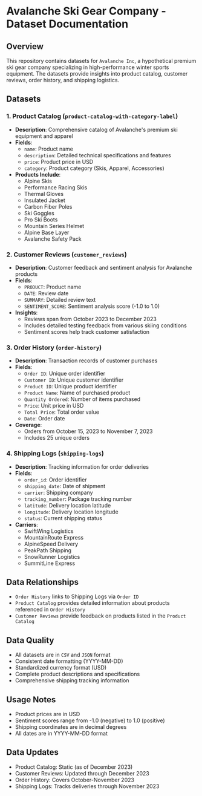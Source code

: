 # Avalanche Ski Gear Company - Dataset Documentation

## Overview
This repository contains datasets for `Avalanche Inc`, a hypothetical premium ski gear company specializing in high-performance winter sports equipment. The datasets provide insights into product catalog, customer reviews, order history, and shipping logistics.

## Datasets

### 1. Product Catalog (`product-catalog-with-category-label`)
- **Description**: Comprehensive catalog of Avalanche's premium ski equipment and apparel
- **Fields**:
  - `name`: Product name
  - `description`: Detailed technical specifications and features
  - `price`: Product price in USD
  - `category`: Product category (Skis, Apparel, Accessories)
- **Products Include**:
  - Alpine Skis
  - Performance Racing Skis
  - Thermal Gloves
  - Insulated Jacket
  - Carbon Fiber Poles
  - Ski Goggles
  - Pro Ski Boots
  - Mountain Series Helmet
  - Alpine Base Layer
  - Avalanche Safety Pack

### 2. Customer Reviews (`customer_reviews`)
- **Description**: Customer feedback and sentiment analysis for Avalanche products
- **Fields**:
  - `PRODUCT`: Product name
  - `DATE`: Review date
  - `SUMMARY`: Detailed review text
  - `SENTIMENT_SCORE`: Sentiment analysis score (-1.0 to 1.0)
- **Insights**:
  - Reviews span from October 2023 to December 2023
  - Includes detailed testing feedback from various skiing conditions
  - Sentiment scores help track customer satisfaction

### 3. Order History (`order-history`)
- **Description**: Transaction records of customer purchases
- **Fields**:
  - `Order ID`: Unique order identifier
  - `Customer ID`: Unique customer identifier
  - `Product ID`: Unique product identifier
  - `Product Name`: Name of purchased product
  - `Quantity Ordered`: Number of items purchased
  - `Price`: Unit price in USD
  - `Total Price`: Total order value
  - `Date`: Order date
- **Coverage**:
  - Orders from October 15, 2023 to November 7, 2023
  - Includes 25 unique orders

### 4. Shipping Logs (`shipping-logs`)
- **Description**: Tracking information for order deliveries
- **Fields**:
  - `order_id`: Order identifier
  - `shipping_date`: Date of shipment
  - `carrier`: Shipping company
  - `tracking_number`: Package tracking number
  - `latitude`: Delivery location latitude
  - `longitude`: Delivery location longitude
  - `status`: Current shipping status
- **Carriers**:
  - SwiftWing Logistics
  - MountainRoute Express
  - AlpineSpeed Delivery
  - PeakPath Shipping
  - SnowRunner Logistics
  - SummitLine Express

## Data Relationships
- `Order History` links to Shipping Logs via `Order ID`
- `Product Catalog` provides detailed information about products referenced in `Order History`
- `Customer Reviews` provide feedback on products listed in the `Product Catalog`

## Data Quality
- All datasets are in `CSV` and `JSON` format
- Consistent date formatting (YYYY-MM-DD)
- Standardized currency format (USD)
- Complete product descriptions and specifications
- Comprehensive shipping tracking information

## Usage Notes
- Product prices are in USD
- Sentiment scores range from -1.0 (negative) to 1.0 (positive)
- Shipping coordinates are in decimal degrees
- All dates are in YYYY-MM-DD format

## Data Updates
- Product Catalog: Static (as of December 2023)
- Customer Reviews: Updated through December 2023
- Order History: Covers October-November 2023
- Shipping Logs: Tracks deliveries through November 2023 